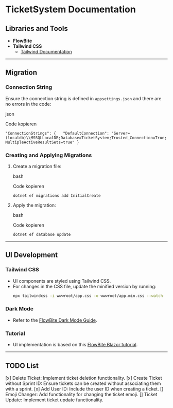 TicketSystem Documentation
==========================

Libraries and Tools
-------------------

*   **FlowBite**
*   **Tailwind CSS**
    *   [Tailwind Documentation](https://tailwindcss.com/docs/installation)

* * *

Migration
---------

### Connection String

Ensure the connection string is defined in `appsettings.json` and there are no errors in the code:

json

Code kopieren

`"ConnectionStrings": {   "DefaultConnection": "Server=(localdb)\\MSSQLLocalDB;Database=TicketSystem;Trusted_Connection=True;MultipleActiveResultSets=true" }`

### Creating and Applying Migrations

1.  Create a migration file:
    
    bash
    
    Code kopieren
    
    `dotnet ef migrations add InitialCreate`
    
2.  Apply the migration:
    
    bash
    
    Code kopieren
    
    `dotnet ef database update`
    

* * *

UI Development
--------------

### Tailwind CSS

*   UI components are styled using Tailwind CSS.
*   For changes in the CSS file, update the minified version by running:
    ```bash
    npx tailwindcss -i wwwroot/app.css -o wwwroot/app.min.css --watch
    ```

### Dark Mode
*   Refer to the [FlowBite Dark Mode Guide](https://flowbite.com/docs/customize/dark-mode/).

### Tutorial
*   UI implementation is based on this [FlowBite Blazor tutorial](https://flowbite.com/docs/getting-started/blazor/).

* * *
TODO List
---------
[x] Delete Ticket: Implement ticket deletion functionality.
[x] Create Ticket without Sprint ID: Ensure tickets can be created without associating them with a sprint.
[x] Add User ID: Include the user ID when creating a ticket.
[]  Emoji Changer: Add functionality for changing the ticket emoji.
[]  Ticket Update: Implement ticket update functionality.